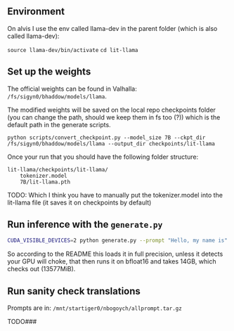 ## Environment

On alvis I use the env called llama-dev in the parent folder (which is also called llama-dev):

`source llama-dev/bin/activate`
`cd lit-llama`

## Set up the weights

The official weights can be found in Valhalla: `/fs/sigyn0/bhaddow/models/llama`.

The modified weights will be saved on the local repo checkpoints folder (you can change the path, should we keep them in fs too (?)) which is the default path in the generate scripts.

`python scripts/convert_checkpoint.py --model_size 7B --ckpt_dir /fs/sigyn0/bhaddow/models/llama --output_dir checkpoints/lit-llama`

Once your run that you should have the following folder structure:

```
lit-llama/checkpoints/lit-llama/
    tokenizer.model
    7B/lit-llama.pth
```

TODO: Which I think you have to manually put the tokenizer.model into the lit-llama file (it saves it on checkpoints by default)

## Run inference with the `generate.py`

```bash
CUDA_VISIBLE_DEVICES=2 python generate.py --prompt "Hello, my name is"
```

So according to the README this loads it in full precision, unless it detects your GPU will choke, that then runs it on bfloat16 and takes 14GB, which checks out (13577MiB).

## Run sanity check translations

Prompts are in: `/mnt/startiger0/nbogoych/allprompt.tar.gz`

TODO###